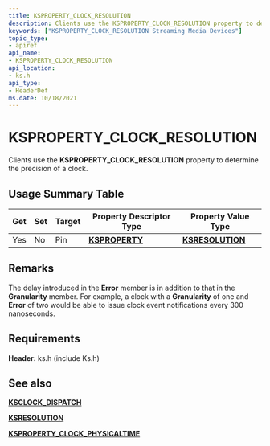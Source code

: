 ```yaml
---
title: KSPROPERTY_CLOCK_RESOLUTION
description: Clients use the KSPROPERTY_CLOCK_RESOLUTION property to determine the precision of a clock.
keywords: ["KSPROPERTY_CLOCK_RESOLUTION Streaming Media Devices"]
topic_type:
- apiref
api_name:
- KSPROPERTY_CLOCK_RESOLUTION
api_location:
- ks.h
api_type:
- HeaderDef
ms.date: 10/18/2021
---
```


# KSPROPERTY_CLOCK_RESOLUTION

Clients use the **KSPROPERTY_CLOCK_RESOLUTION** property to determine the precision of a clock.

## Usage Summary Table

| Get | Set | Target | Property Descriptor Type | Property Value Type |
|--|--|--|--|--|
| Yes | No | Pin | [**KSPROPERTY**](./ksproperty-structure.md) | [**KSRESOLUTION**](/windows-hardware/drivers/ddi/ks/ns-ks-ksresolution) |

## Remarks

The delay introduced in the **Error** member is in addition to that in the **Granularity** member. For example, a clock with a **Granularity** of one and **Error** of two would be able to issue clock event notifications every 300 nanoseconds.

## Requirements

**Header:** ks.h (include Ks.h)

## See also

[**KSCLOCK_DISPATCH**](/windows-hardware/drivers/ddi/ks/ns-ks-_ksclock_dispatch)

[**KSRESOLUTION**](/windows-hardware/drivers/ddi/ks/ns-ks-ksresolution)

[**KSPROPERTY_CLOCK_PHYSICALTIME**](ksproperty-clock-physicaltime.md)